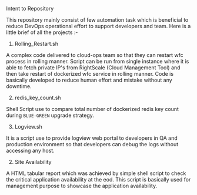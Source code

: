 Intent to Repository

This repository mainly consist of few automation task which is beneficial to reduce DevOps operational effort to support developers and team. Here is a little brief of all the projects :-


1) Rolling_Restart.sh

A complex code delivered to cloud-ops team so that they can restart wfc process in rolling manner. Script can be run from single instance where it is able to fetch private IP's from RightScale (Cloud Management Tool) and then take restart of dockerized wfc service in rolling manner. Code is basically developed to reduce human effort and mistake without any downtime. 


2) redis_key_count.sh

Shell Script use to compare total number of dockerized redis key count during `BLUE-GREEN` upgrade strategy.


3) Logview.sh

It is a script use to provide logview web portal to developers in QA and production environment so that developers can debug the logs without accessing any host.

2) Site Availability

A HTML tabular report which was achieved by simple shell script to check the critical application availability at the eod. This script is basically used for management purpose to showcase the application availability.
